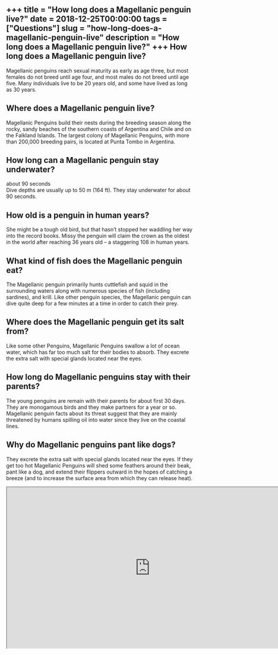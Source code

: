 +++
title = "How long does a Magellanic penguin live?"
date = 2018-12-25T00:00:00
tags = ["Questions"]
slug = "how-long-does-a-magellanic-penguin-live"
description = "How long does a Magellanic penguin live?"
+++
How long does a Magellanic penguin live?
----------------------------------------

Magellanic penguins reach sexual maturity as early as age three, but most females do not breed until age four, and most males do not breed until age five. Many individuals live to be 20 years old, and some have lived as long as 30 years.

Where does a Magellanic penguin live?
-------------------------------------

Magellanic Penguins build their nests during the breeding season along the rocky, sandy beaches of the southern coasts of Argentina and Chile and on the Falkland Islands. The largest colony of Magellanic Penguins, with more than 200,000 breeding pairs, is located at Punta Tombo in Argentina.

How long can a Magellanic penguin stay underwater?
--------------------------------------------------

about 90 seconds  
Dive depths are usually up to 50 m (164 ft). They stay underwater for about 90 seconds.

How old is a penguin in human years?
------------------------------------

She might be a tough old bird, but that hasn’t stopped her waddling her way into the record books. Missy the penguin will claim the crown as the oldest in the world after reaching 36 years old – a staggering 108 in human years.

What kind of fish does the Magellanic penguin eat?
--------------------------------------------------

The Magellanic penguin primarily hunts cuttlefish and squid in the surrounding waters along with numerous species of fish (including sardines), and krill. Like other penguin species, the Magellanic penguin can dive quite deep for a few minutes at a time in order to catch their prey.

Where does the Magellanic penguin get its salt from?
----------------------------------------------------

Like some other Penguins, Magellanic Penguins swallow a lot of ocean water, which has far too much salt for their bodies to absorb. They excrete the extra salt with special glands located near the eyes.

How long do Magellanic penguins stay with their parents?
--------------------------------------------------------

The young penguins are remain with their parents for about first 30 days. They are monogamous birds and they make partners for a year or so. Magellanic penguin facts about its threat suggest that they are mainly threatened by humans spilling oil into water since they live on the coastal lines.

Why do Magellanic penguins pant like dogs?
------------------------------------------

They excrete the extra salt with special glands located near the eyes. If they get too hot Magellanic Penguins will shed some feathers around their beak, pant like a dog, and extend their flippers outward in the hopes of catching a breeze (and to increase the surface area from which they can release heat).

<iframe allow="accelerometer; autoplay; clipboard-write; encrypted-media; gyroscope; picture-in-picture" allowfullscreen="" class="__youtube_prefs__  epyt-is-override  no-lazyload" data-no-lazy="1" data-origheight="433" data-origwidth="770" data-skipgform_ajax_framebjll="" height="433" id="_ytid_41758" loading="lazy" src="https://www.youtube.com/embed/qx8Osson6iw?enablejsapi=1&autoplay=0&cc_load_policy=0&cc_lang_pref=&iv_load_policy=1&loop=0&modestbranding=0&rel=1&fs=1&playsinline=0&autohide=2&theme=dark&color=red&controls=1&" title="YouTube player" width="770"></iframe>